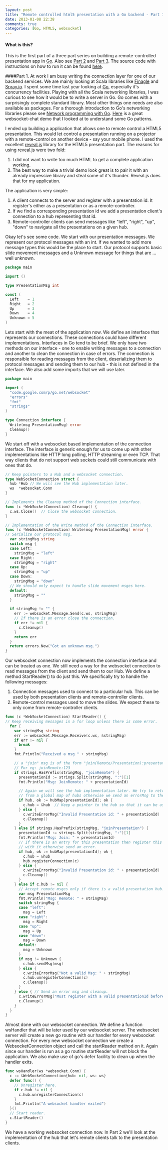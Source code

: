```yaml
---
layout: post
title: "Remote controlled html5 presentation with a Go backend - Part 1."
date: 2013-01-08 22:38
comments: true
categories: [Go, HTML5, websocket]
---
```

#### What is this?
This is the first part of a three part series on building a remote-controlled presentation app in [Go](http://golang.org). Also see [Part 2](/blog/2013/01/09/remote-controlled-html5-presentation-with-a-go-backend-part-2/) and [Part 3](/blog/2013/01/09/remote-controlled-html5-presentation-with-a-go-backend-part-3/). The source code with instructions on how to run it can be found [here](https://github.com/RajivKurian/remote-presentation).

####Part 1.
At work I am busy writing the connection layer for one of our backend services. We are mainly looking at Scala libraries like [Finagle](http://twitter.github.com/finagle/) and [Spray.io](http://spray.io). I spent some time last year looking at [Go](http://golang.org), especially it's concurrency facilities. Playing with all the Scala networking libraries, I was curious to see how it would be to write a server in Go. Go comes with a surprisingly complete standard library. Most other things one needs are also available as packages. For a thorough introduction to Go's networking libraries please see [Network programming with Go](http://jan.newmarch.name/go/). [Here](http://gary.beagledreams.com/page/go-websocket-chat.html) is a great websocket-chat demo that I looked at to understand some Go patterns.
<!-- more -->

I ended up building a application that allows one to remote control a HTML5 presentation. This would let control a presentation running on a projector with a remote-control on another device - say your mobile phone. I used the excellent [reveal.js](http://lab.hakim.se/reveal-js) library for the HTML5 presentation part. The reasons for using reveal.js were two fold:

1.  I did not want to write too much HTML to get a complete application working.
2.  The best way to make a trivial demo look great is to pair it with an already impressive library and steal some of it's thunder. Reveal.js does that for my application.

The application is very simple:

1.  A client connects to the server and register with a presentation id. It register's either as a presentation or as a remote-controller.
2.  If we find a corresponding presentation id we add a presentation client's connection to a hub representing that id.
3.  Remote-controller clients can send messages like "left", "right", "up", "down" to navigate all the presentations on a given hub.

Okay let's see some code. We start with our presentation messages. We represent our protocol messages with an int. If we wanted to add more message types this would be the place to start. Our protocol supports basic slide movement messages and a Unknown message for things that are ... well unknown.

``` go presentation.go
package main

import ()

type PresentationMsg int

const (
  Left    = 1
  Right   = 2
  Up      = 3
  Down    = 4
  Unknown = 5
)
```

Lets start with the meat of the application now. We define an interface that represents our connections. These connections could have different implementations. Interfaces in Go tend to be brief. We only have two methods on our interface - one to enable writing messages to a connection and another to clean the connection in case of errors. The connection is responsible for reading messages from the client, deserializing them to protocol messages and sending them to our hub - this is not defined in the interface. We also add some imports that we will  use later.
``` go connection.go
package main

import (
  "code.google.com/p/go.net/websocket"
  "errors"
  "fmt"
  "strings"
)

type Connection interface {
  Write(msg PresentationMsg) error
  Cleanup()
}
```
We start off with a websocket based implementation of the connection interface. The interface is generic enough for us to come up with other implementations like HTTP long polling, HTTP streaming or even TCP. That way clients that do not support web sockets could still communicate with ones that do. 
``` go connection.go
// Keep pointers to a Hub and a websocket connection.
type WebSocketConnection struct {
  hub *Hub // We will see the Hub implementation later.
  ws  *websocket.Conn
}

// Implements the Cleanup method of the Connection interface.
func (c *WebSocketConnection) Cleanup() {
  c.ws.Close()  // Close the websocket connection.
}

// Implementation of the Write method of the Connection interface.
func (c *WebSocketConnection) Write(msg PresentationMsg) error {
// Serialize our protocol msg.
  var stringMsg string
  switch msg {
  case Left:
    stringMsg = "left"
  case Right:
    stringMsg = "right"
  case Up:
    stringMsg = "up"
  case Down:
    stringMsg = "down"
  // We should only expect to handle slide movement msges here.
  default:
    stringMsg = ""
  }

  if stringMsg != "" {
    err := websocket.Message.Send(c.ws, stringMsg)
    // If there is an error close the connection.
    if err != nil {
      c.Cleanup()
    }
    return err
  }
  return errors.New("Got an unknown msg.")
}
```
Our websocket connection now implements the connection interface and can be treated as one. We still need a way for the websocket connection to read messages from the client and send them to our Hub. We define a method StartReader() to do just this. We specifically try to handle the following messages:

1.  Connection messages used to connect to a particular hub. This can be used by both presentation clients and remote-controller clients.
2.  Remote-control messages used to move the slides. We expect these to only come from remote-controller clients.
``` go connection.go
func (c *WebSocketConnection) StartReader() {
// Keep receiving messages in a for loop unless there is some error.
  for {
    var stringMsg string
    err := websocket.Message.Receive(c.ws, &stringMsg)
    if err != nil {
      break
    }
    fmt.Println("Received a msg " + stringMsg)

    // a "join" msg is of the form "join(Remote/Presentation):presentationId".
    // For eg: joinRemote:123
    if strings.HasPrefix(stringMsg, "joinRemote") {
      presentationId := strings.Split(stringMsg, ":")[1]
      fmt.Println("Msg: JoinRemote: " + presentationId)

      // Again we will see the hub implementation later. We try to retrieve a hub
      // from a global map of hubs otherwise we send an errorMsg to the client and cleanup.
      if hub, ok := hubMap[presentationId]; ok {
        c.hub = &hub  // Keep a pointer to the hub so that it can be used later.
      } else {
        c.writeErrorMsg("Invalid Presentation id: " + presentationId)
        c.Cleanup()
      }
    } else if strings.HasPrefix(stringMsg, "joinPresentation") {
      presentationId := strings.Split(stringMsg, ":")[1]
      fmt.Println("Msg: Join: " + presentationId)
      // If there is an entry for this presentation then register this connection
      // with it otherwise send an error.
      if hub, ok := hubMap[presentationId]; ok {
        c.hub = &hub
        hub.registerConnection(c)
      } else {
        c.writeErrorMsg("Invalid Presentation id: " + presentationId)
        c.Cleanup()
      }
    } else if c.hub != nil {
      // Accept remote msges only if there is a valid presentation hub.
      var msg PresentationMsg
      fmt.Println("Msg: Remote: " + stringMsg)
      switch stringMsg {
      case "left":
        msg = Left
      case "right":
        msg = Right
      case "up":
        msg = Up
      case "down":
        msg = Down
      default:
        msg = Unknown
      }
      if msg != Unknown {
        c.hub.sendMsg(msg)
      } else {
        c.writeErrorMsg("Not a valid Msg: " + stringMsg)
        c.hub.unregisterConnection(c)
        c.Cleanup()
      }
    } else { // Send an error msg and cleanup.
      c.writeErrorMsg("Must register with a valid presentationId before sending msges")
      c.Cleanup()
    }
  }
}
```
Almost done with our websocket connection. We define a function wsHandler that will be later used by our websocket server. The websocket server will create a new go routine with our handler for every websocket connection. For every new websocket connection we create a WebsocketConnection object and call the startReader method on it. Again since our handler is run as a go routine startReader will not block the application. We also make use of go's defer facility to clean up when the handler exits.
``` go connection.go
func wsHandler(ws *websocket.Conn) {
  c := &WebSocketConnection{hub: nil, ws: ws}
  defer func() {
    // Unregister here.
    if c.hub != nil {
      c.hub.unregisterConnection(c)
    }
    fmt.Println("A websocket handler exited")
  }()
  // Start reader.
  c.StartReader()
}
```
We have a working websocket connection now. In Part 2 we'll look at the implementation of the hub that let's remote clients talk to the presentation clients. 